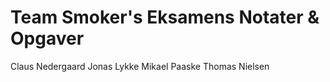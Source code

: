 # Team Smoker's Eksamens Notater & Opgaver

Claus Nedergaard
Jonas Lykke
Mikael Paaske
Thomas Nielsen
